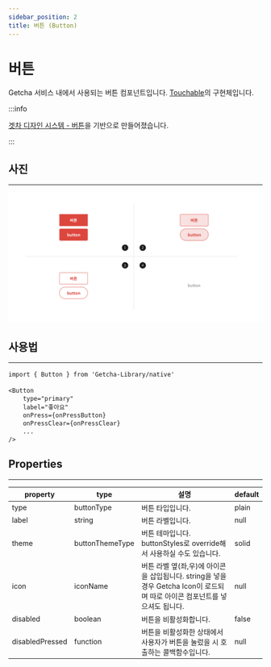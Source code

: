 ```yaml
---
sidebar_position: 2
title: 버튼 (Button)
---
```


# 버튼

Getcha 서비스 내에서 사용되는 버튼 컴포넌트입니다. [Touchable](../../basic/Touchable/index.md)의 구현체입니다.

:::info

[겟차 디자인 시스템 - 버튼](https://zeroheight.com/759a9cc46/p/926fa5-button/b/32e1a2)을 기반으로 만들어졌습니다.

:::

## 사진

---

![버튼 사진](1.png)

## 사용법

---

```tsx
import { Button } from 'Getcha-Library/native'

<Button
	type="primary"
	label="좋아요"
	onPress={onPressButton}
	onPressClear={onPressClear}
	...
/>
```

## Properties

---

| property        | type            | 설명                                                                                                                         | default |
| --------------- | --------------- | ---------------------------------------------------------------------------------------------------------------------------- | ------- |
| type            | buttonType      | 버튼 타입입니다.                                                                                                             | plain   |
| label           | string          | 버튼 라벨입니다.                                                                                                             | null    |
| theme           | buttonThemeType | 버튼 테마입니다. buttonStyles로 override해서 사용하실 수도 있습니다.                                                         | solid   |
| icon            | iconName        | 버튼 라벨 옆(좌,우)에 아이콘을 삽입됩니다. string을 넣을 경우 Getcha Icon이 로드되며 따로 아이콘 컴포넌트를 넣으셔도 됩니다. | null    |
| disabled        | boolean         | 버튼을 비활성화합니다.                                                                                                       | false   |
| disabledPressed | function        | 버튼을 비활성화한 상태에서 사용자가 버튼을 눌렀을 시 호출하는 콜백함수입니다.                                                | null    |
